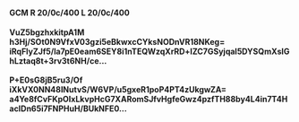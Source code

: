 #### GCM R 20/0c/400 L 20/0c/400
**VuZ5bgzhxkitpA1M**<br/>**h3Hj/SOt0N9VfxV03gzi5eBkwxcCYksNODnVR18NKeg=**<br/>**iRqFlyZJf5/la7pE0eam6SEY8i1nTEQWzqXrRD+lZC7GSyjqal5DYSQmXsIGhLztaq8t+3rv3t6NH/ce...**<br/><br/>
**P+E0sG8jB5ru3/Of**<br/>**iXkVX0NN48INutvS/W6VP/u5gxeR1poP4PT4zUkgwZA=**<br/>**a4Ye8fCvFKpOIxLkvpHcG7XARomSJfvHgfeGwz4pzfTH88by4L4in7T4HacIDn65i7FNPHuH/BUkNFE0...**